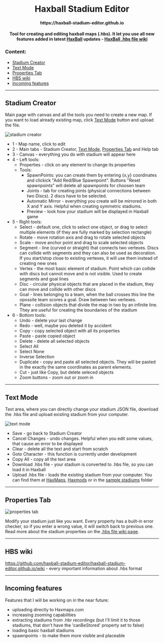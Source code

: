 <h1 id="title" style="text-align: center;">Haxball Stadium Editor</h1>

<h4 style="text-align: center;">https://haxball-stadium-editor.github.io</h4>

<h4 style="text-align: center;">Tool for creating and editing haxball maps (.hbs). It let you use all new features added in latest <a href="https://www.haxball.com/play">HaxBall</a> updates - <a href="https://github.com/haxball/haxball-issues/wiki/Stadium-(.hbs)-File">HaxBall .hbs file wiki</a> </h4>

### Content:

- [Stadium Creator](#stadium-creator)
- [Text Mode](#text-mode)
- [Properties Tab](#properties-tab)
- [HBS wiki](#wiki)
- [Incoming features](#incoming)

---

<h2 id="stadium-creator">Stadium Creator</h2>

Main page with canvas and all the tools you need to create a new map. If you want to load already existing map, click [Text Mode](#text-mode) button and upload the file.

![stadium creator](https://user-images.githubusercontent.com/103112562/212488744-c732cf76-6bc8-4cdc-85a2-ca25b2565d56.png)

- 1 - Map name, click to edit
- 2 - Main tabs - Stadium Creator, [Text Mode](#text-mode), [Properties Tab](#properties-tab) and Help tab
- 3 - Canvas - everything you do with stadium will appear here
- 4 - Left tools:
  - Properties - click on any element to change its properties
  - Tools:
    - SpawnPoints: you can create them by entering {x,y} coordinates and clickick "Add Red/Blue Spawnpoint". Buttons "Reset spawnpoints" will delete all spawnpoints for choosen team
    - Joints - tab for creating joints (physical connections between two Discs). 2 discs have to be selected.
    - Automatic Mirror - everything you create will be mirrored in both X and Y axis. Helpful when creating symmetric stadiums.
    - Preview - look how your stadium will be displayed in Haxball game
- 5 - Right tools:
   - Select - default one, click to select one object, or drag to select multiple elements (if they are fully marked by selection rectangle)
   - Rotate - move rotation axis and drag to rotate selected objects
   - Scale - move anchor point and drag to scale selected objects
   - Segment - line (curved or straight) that connects two vertexes. Discs can collide with segments and they can also be used as decoration. If you start/stop close to existing vertexes, it will use them instead of creating new ones
   - Vertex - the most basic element of stadium. Point which can collide with discs but cannot move and is not visible. Used to create segments and goal lines
   - Disc - circular physical objects that are placed in the stadium, they can move and collide with other discs
   - Goal - lines belonging to a team, when the ball crosses this line the opossite team scores a goal. Draw between two vertexes.
   - Plane - collision objects that divide the map in two by an infinite line. They are useful for creating the boundaries of the stadium
- 6 - Bottom tools:
  - Undo - delete your last change
  - Redo - well, maybe you deleted it by accident
  - Copy - copy selected object with all its properties
  - Paste - paste copied object
  - Delete - delete all selected objects
  - Select All
  - Select None
  - Inverse Selection
  - Duplicate - copy and paste all selected objects. They will be pasted in the exactly the same coordinates as parent elements.
  - Cut - just like Copy, but delete seleced objects
  - Zoom buttons - zoom out or zoom in

---

<h2 id="text-mode">Text Mode</h2>

Text area, where you can directly change your stadium JSON file, download the .hbs file and upload existing stadium from your computer.

![text mode](https://user-images.githubusercontent.com/103112562/212491329-8545bdf9-48cc-4b40-9193-9fc80e53e4f5.png)

- Save - go back to Stadium Creator
- Cancel Changes - undo changes. Helpful when you edit some values, that cause an error to be displayed
- Clear - delete all the text and start from scratch
- Goto Character - this function is currently under development
- Copy All - copy all the text area
- Download .hbs file - your stadium is converted to .hbs file, so you can load it in Haxball
- Upload .hbs file - loads the existing stadium from your computer. You can find them at [HaxMaps](https://haxmaps.com/), [Haxmods](https://haxmods.com/maps/) or in the [sample stadiums](https://github.com/haxball-stadium-editor/haxball-stadium-editor.github.io/tree/master/sample%20stadiums) folder

---

<h2 id="properties-tab">Properties Tab</h2>

![properties tab](https://user-images.githubusercontent.com/103112562/212548576-f4718d66-3ccf-4283-a31d-0d8791e80862.png)

Modify your stadium just like you want. Every property has a built-in error checker, so if you enter a wrong value, it will switch back to previous one. Read more about the stadium properties on the [.hbs file wiki page](https://github.com/haxball/haxball-issues/wiki/Stadium-(.hbs)-File).

---

<h2 id="wiki"> HBS wiki</h2>

https://github.com/haxball-stadium-editor/haxball-stadium-editor.github.io/wiki - every important information about .hbs format

---

<h2 id="incoming"> Incoming features</h2>

Features that I will be working on in the near future:
- uploading directly to Haxmaps.com
- increasing zooming capabilities
- extracting stadiums from .hbr recordings (but I'll limit it to those stadiums, that don't have the 'canBeStored' property set to false)
- loading basic haxball stadiums
- spawnpoints - to make them more visible and placeable

